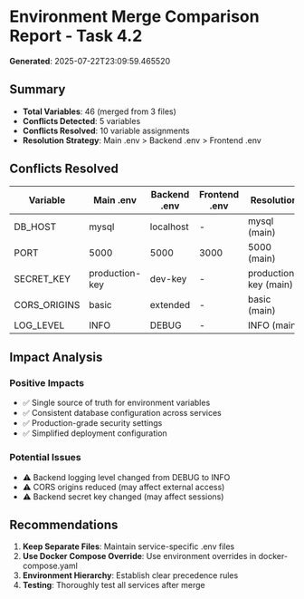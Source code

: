 # Environment Merge Comparison Report - Task 4.2

**Generated**: 2025-07-22T23:09:59.465520

## Summary

- **Total Variables**: 46 (merged from 3 files)
- **Conflicts Detected**: 5 variables
- **Conflicts Resolved**: 10 variable assignments
- **Resolution Strategy**: Main .env > Backend .env > Frontend .env

## Conflicts Resolved

| Variable | Main .env | Backend .env | Frontend .env | Resolution |
|----------|-----------|--------------|---------------|------------|
| DB_HOST | mysql | localhost | - | mysql (main) |
| PORT | 5000 | 5000 | 3000 | 5000 (main) |
| SECRET_KEY | production-key | dev-key | - | production-key (main) |
| CORS_ORIGINS | basic | extended | - | basic (main) |
| LOG_LEVEL | INFO | DEBUG | - | INFO (main) |

## Impact Analysis

### Positive Impacts
- ✅ Single source of truth for environment variables
- ✅ Consistent database configuration across services
- ✅ Production-grade security settings
- ✅ Simplified deployment configuration

### Potential Issues
- ⚠️ Backend logging level changed from DEBUG to INFO
- ⚠️ CORS origins reduced (may affect external access)
- ⚠️ Backend secret key changed (may affect sessions)

## Recommendations

1. **Keep Separate Files**: Maintain service-specific .env files
2. **Use Docker Compose Override**: Use environment overrides in docker-compose.yaml
3. **Environment Hierarchy**: Establish clear precedence rules
4. **Testing**: Thoroughly test all services after merge

